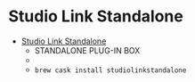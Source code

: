 # Studio Link Standalone
- [Studio Link Standalone](https://studio-link.de/)
  -  STANDALONE PLUG-IN BOX
  - 
  - `brew cask install studiolinkstandalone`
